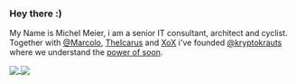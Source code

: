 ### Hey there :)
My Name is Michel Meier, i am a senior IT consultant, architect and cyclist. Together with [@Marcolo](https://github.com/marc0olo), [TheIcarus](https://github.com/the-icarus) and [XoX](https://github.com/XoXs) i've founded [@kryptokrauts](https://github.com/kryptokrauts) where we understand the [power of soon](https://soon.market).

<a href="https://github.com/anuraghazra/convoychat">
  <img align="center" src="https://github-readme-stats.vercel.app/api?username=mitch-lbw&show_icons=true&theme=merko" />
</a>
<a href="https://github.com/anuraghazra/github-readme-stats">
  <img align="center" src="https://github-readme-stats.vercel.app/api/top-langs/?username=mitch-lbw&layout=compact&theme=merko" />
</a>
